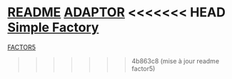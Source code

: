 



[README](README.md)
[ADAPTOR](adapter.md)
<<<<<<< HEAD
[Simple Factory](pattern_simpleFactory.md)
=======
[FACTOR5](Factor5.md)
>>>>>>> 4b863c8 (mise à jour readme factor5)

